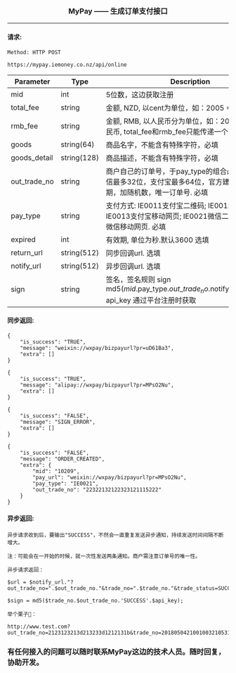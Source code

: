 <p align="center">
<h3 align="center">MyPay —— 生成订单支付接口</h3><hr>
</p>




#### 请求:

```
Method: HTTP POST

https://mypay.iemoney.co.nz/api/online
```

|Parameter	|Type 	 |Description|
|-----------|--------|-----------|
|mid        |int     |5位数，这边获取注册|
|total_fee        |string  |金额, NZD, 以cent为单位，如：2005 = 20.05纽币
|rmb_fee        |string  |金额, RMB, 以人民币分为单位，如：2005= 20.05人民币, total_fee和rmb\_fee只能传递一个，否则不支持
|goods   |string(64)  |商品名字，不能含有特殊字符，必填|
|goods_detail   |string(128)  |商品描述，不能含有特殊字符，必填|
|out\_trade_no   |string  |商户自己的订单号，于pay_type的组合必须唯一，微信最多32位，支付宝最多64位，官方建议：时间日期，加随机数，唯一订单号. 必填|
|pay_type   |string  |支付方式: IE0011支付宝二维码; IE0012支付宝网页; IE0013支付宝移动网页; IE0021微信二维码; IE0022微信移动网页. 必填|
|expired    |int  |有效期, 单位为秒.默认3600 选填|
|return_url |string(512)  |同步回调url. 选填|
|notify_url |string(512)  |异步回调url. 选填|
|sign       |string  |签名，签名规则 sign md5($mid.$pay\_type.$out\_trade_no.$notify\_url.$api\_key)<br/>api\_key 通过平台注册时获取|


#### 同步返回:

```
{
    "is_success": "TRUE",
    "message": "weixin://wxpay/bizpayurl?pr=uD61Ba3",
    "extra": []
}

{
    "is_success": "TRUE",
    "message": "alipay://wxpay/bizpayurl?pr=MPsO2Nu",
    "extra": []
}

{
    "is_success": "FALSE",
    "message": "SIGN_ERROR",
    "extra": []
}
 
{
    "is_success": "FALSE",
    "message": "ORDER_CREATED",
    "extra": {
        "mid": "10209",
        "pay_url": "weixin://wxpay/bizpayurl?pr=MPsO2Nu",
        "pay_type": "IE0021",
        "out_trade_no": "22322132122323121115222"
    }
}

```

#### 异步返回:

```
异步请求收到后，要输出"SUCCESS"，不然会一直重复发送异步通知，持续发送时间间隔不断增大。

注：可能会在一开始的时候，就一次性发送两条通知。商户需注意订单号的唯一性。

异步请求返回：

$url = $notify_url."?out_trade_no=".$out_trade_no."&trade_no=".$trade_no."&trade_status=SUCCESS&sign=".$sign;

$sign = md5($trade_no.$out_trade_no.'SUCCESS'.$api_key);

举个栗子🌰：

http://www.test.com?out_trade_no=2123123213d213233d1212131b&trade_no=2018050421001003210531923654&trade_status=SUCCESS&sign=198e7f765ccaebbc2157ce5e936ee1ff
```

### 有任何接入的问题可以随时联系MyPay这边的技术人员。随时回复，协助开发。
